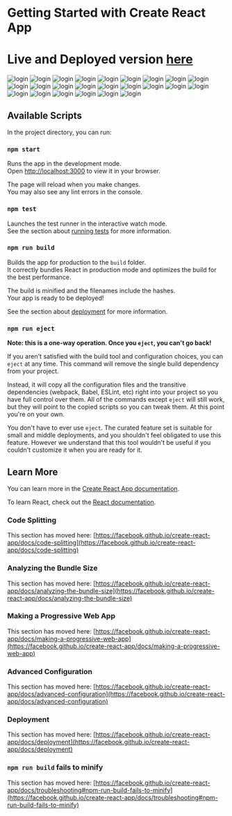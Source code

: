 # Getting Started with Create React App

# Live and Deployed version [here](https://mrakhlaghi.ir/)
![login](/public/images/login-1.png "login")
![login](/public/images/login-2.png "login")
![login](/public/images/login-3.png "login")
![login](/public/images/login-4.png "login")
![login](/public/images/admin-1.png "login")
![login](/public/images/admin-2.png "login")
![login](/public/images/admin-3.png "login")
![login](/public/images/admin-4.png "login")
![login](/public/images/admin-5.png "login")
![login](/public/images/owner-1.png "login")
![login](/public/images/owner-2.png "login")
![login](/public/images/owner-3.png "login")
![login](/public/images/owner-4.png "login")
![login](/public/images/owner-5.png "login")
![login](/public/images/freelancer-1.png "login")
![login](/public/images/freelancer-2.png "login")
![login](/public/images/freelancer-3.png "login")
![login](/public/images/freelancer-4.png "login")
![login](/public/images/add-proposal-1.png "login")
![login](/public/images/add-proposal-2.png "login")
![login](/public/images/add-proposal-3.png "login")
![login](/public/images/add-proposal-4.png "login")
![login](/public/images/add-proposal-5.png "login")
![login](/public/images/add-proposal-6.png "login")
## Available Scripts

In the project directory, you can run:

### `npm start`

Runs the app in the development mode.\
Open [http://localhost:3000](http://localhost:3000) to view it in your browser.

The page will reload when you make changes.\
You may also see any lint errors in the console.

### `npm test`

Launches the test runner in the interactive watch mode.\
See the section about [running tests](https://facebook.github.io/create-react-app/docs/running-tests) for more information.

### `npm run build`

Builds the app for production to the `build` folder.\
It correctly bundles React in production mode and optimizes the build for the best performance.

The build is minified and the filenames include the hashes.\
Your app is ready to be deployed!

See the section about [deployment](https://facebook.github.io/create-react-app/docs/deployment) for more information.

### `npm run eject`

**Note: this is a one-way operation. Once you `eject`, you can't go back!**

If you aren't satisfied with the build tool and configuration choices, you can `eject` at any time. This command will remove the single build dependency from your project.

Instead, it will copy all the configuration files and the transitive dependencies (webpack, Babel, ESLint, etc) right into your project so you have full control over them. All of the commands except `eject` will still work, but they will point to the copied scripts so you can tweak them. At this point you're on your own.

You don't have to ever use `eject`. The curated feature set is suitable for small and middle deployments, and you shouldn't feel obligated to use this feature. However we understand that this tool wouldn't be useful if you couldn't customize it when you are ready for it.

## Learn More

You can learn more in the [Create React App documentation](https://facebook.github.io/create-react-app/docs/getting-started).

To learn React, check out the [React documentation](https://reactjs.org/).

### Code Splitting

This section has moved here: [https://facebook.github.io/create-react-app/docs/code-splitting](https://facebook.github.io/create-react-app/docs/code-splitting)

### Analyzing the Bundle Size

This section has moved here: [https://facebook.github.io/create-react-app/docs/analyzing-the-bundle-size](https://facebook.github.io/create-react-app/docs/analyzing-the-bundle-size)

### Making a Progressive Web App

This section has moved here: [https://facebook.github.io/create-react-app/docs/making-a-progressive-web-app](https://facebook.github.io/create-react-app/docs/making-a-progressive-web-app)

### Advanced Configuration

This section has moved here: [https://facebook.github.io/create-react-app/docs/advanced-configuration](https://facebook.github.io/create-react-app/docs/advanced-configuration)

### Deployment

This section has moved here: [https://facebook.github.io/create-react-app/docs/deployment](https://facebook.github.io/create-react-app/docs/deployment)

### `npm run build` fails to minify

This section has moved here: [https://facebook.github.io/create-react-app/docs/troubleshooting#npm-run-build-fails-to-minify](https://facebook.github.io/create-react-app/docs/troubleshooting#npm-run-build-fails-to-minify)
